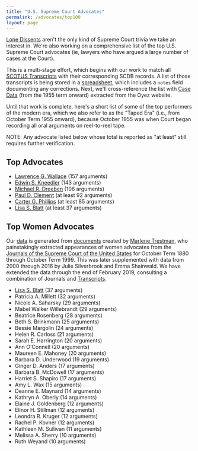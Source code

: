 ```yaml
---
title: "U.S. Supreme Court Advocates"
permalink: /advocates/top100
layout: page
---
```


[Lone Dissents](/cases/loners) aren't the only kind of Supreme Court trivia we take an interest in.
We're also working on a comprehensive list of the top U.S. Supreme Court advocates (ie, lawyers who
have argued a large number of cases at the Court).

This is a multi-stage effort, which begins with our work to match all
[SCOTUS Transcripts](/transcripts/scotus) with their corresponding SCDB records. 
A list of those transcripts is being stored in a
[spreadsheet](https://github.com/jeffpar/lonedissent/blob/master/sources/ld/transcripts.csv),
which includes a `notes` field documenting any corrections.  Next, we'll cross-reference
the list with [Case Data](https://github.com/jeffpar/lonedissent/tree/master/sources/oyez/cases)
(from the 1955 term onward) extracted from the Oyez website.

Until that work is complete, here's a short list of some of the top performers of the modern era,
which we also refer to as the "Taped Era" (i.e., from October Term 1955 onward), because October
1955 was when Court began recording all oral arguments on reel-to-reel tape.

NOTE: Any advocate listed below whose total is reported as "at least" still requires further verification.

## Top Advocates

- [Lawrence G. Wallace](/advocates/top100/lawrence_wallace) (157 arguments)
- [Edwin S. Kneedler](/advocates/top100/edwin_kneedler) (143 arguments)
- [Michael R. Dreeben](/advocates/top100/michael_dreeben) (106 arguments)
- [Paul D. Clement](/advocates/top100/paul_clement) (at least 92 arguments)
- [Carter G. Phillips](/advocates/top100/carter_phillips) (at least 85 arguments)
- [Lisa S. Blatt](/advocates/top100/lisa_blatt) (at least 37 arguments)

## Top Women Advocates

Our [data](https://github.com/jeffpar/lonedissent/blob/master/sources/ld/women-advocates.csv) is generated from
[documents](https://supremecourthistory.org/history_oral_advocates.html) created by [Marlene Trestman](https://www.marlenetrestman.com),
who painstakingly extracted appearances of women advocates from the [Journals of the Supreme Court of the United States](https://www.supremecourt.gov/orders/journal.aspx)
for October Term 1880 through October Term 1999.  This was later supplemented with data from 2000 through 2016 by Julie Silverbrook and Emma Shainwald.
We have extended the data through the end of February 2019, consulting a combination of Journals and [Transcripts](https://www.supremecourt.gov/oral_arguments/argument_transcript/2018).

- [Lisa S. Blatt](/advocates/top100/lisa_blatt) (37 arguments)
- Patricia A. Millett (32 arguments)
- Nicole A. Saharsky (29 arguments)
- Mabel Walker Willebrandt (29 arguments)
- Beatrice Rosenberg (28 arguments)
- Beth S. Brinkmann (25 arguments)
- Bessie Margolin (24 arguments)
- Helen R. Carloss (21 arguments)
- Sarah E. Harrington (20 arguments)
- Ann O'Connell (20 arguments)
- Maureen E. Mahoney (20 arguments)
- Barbara D. Underwood (19 arguments)
- Ginger D. Anders (17 arguments)
- Barbara B. McDowell (17 arguments)
- Harriet S. Shapiro (17 arguments)
- Amy L. Wax (15 arguments)
- Deanne E. Maynard (14 arguments)
- Kathryn A. Oberly (14 arguments)
- Elaine J. Goldenberg (12 arguments)
- Elinor H. Stillman (12 arguments)
- Leondra R. Kruger (12 arguments)
- Rachel P. Kovner (12 arguments)
- Kathleen M. Sullivan (11 arguments)
- Melissa A. Sherry (10 arguments)
- Ruth Weyand (10 arguments)
